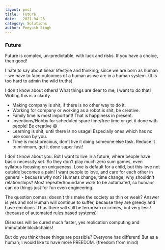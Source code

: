 ```yaml
---
layout: post
title:	Future
date:	2021-04-23
category: Solutions
author:	Peeyush Singh
---
```


### Future

Future is complex, un-predictable, with luck and risks. If you have a choice, then good! 

I hate to say about linear lifestyle and thinking; since we are born as human - we have to face outcomes of a human as we are in a human system. (It is too hard to admin the wild truths)

I don't know about others! What things are dear to me, I want to do that! Writing this is a clarity. 

- Making company is shit, if there is no other way to do it.
- Working for company or working as a robot is shit, be creative.
- Family time is most important! That is happiness in present. 
- Inventions/Hobby for scheduled spare time/free time or get it done with people! Be creative :smile: 
- Learning is shit, until there is no usage! Especially ones which has no use soon by you.
- Time is most precious, don't live it doing someone else task. Reduce it to minimum, get it done super fast! 



I don't know about you. But I want to live in a future, where people have basic necessity set. So they don't play much zero sum games, even syllabus focusing on uniqueness. Love is default for a child, but this love not outside becomes a pain! I want people to love, and care for each other in general - because why not? Humans change, time change, why shouldn't relationships? Most repeated/mundane work to be automated, so humans can do things just for fun even engineering. 



The question comes; doesn't this make the society as thin or weak? Answer is yes and no! Human will continue to suffer, because they are greedy and have emotions. Thus there will still be terrorism or crimes, but very less! (because of automated rules based systems)

Diseases will be cured much faster, yes replication computing and immutable blockchains! 



But do you think these things are possible? Everyone has different! But as a human; I would like to have more FREEDOM. (freedom from mind)
